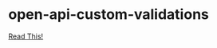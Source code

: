 # open-api-custom-validations

[Read This!](https://medium.com/@bartko.mat/openapi-generator-to-spring-boot-with-custom-java-validations-623381df9215)
